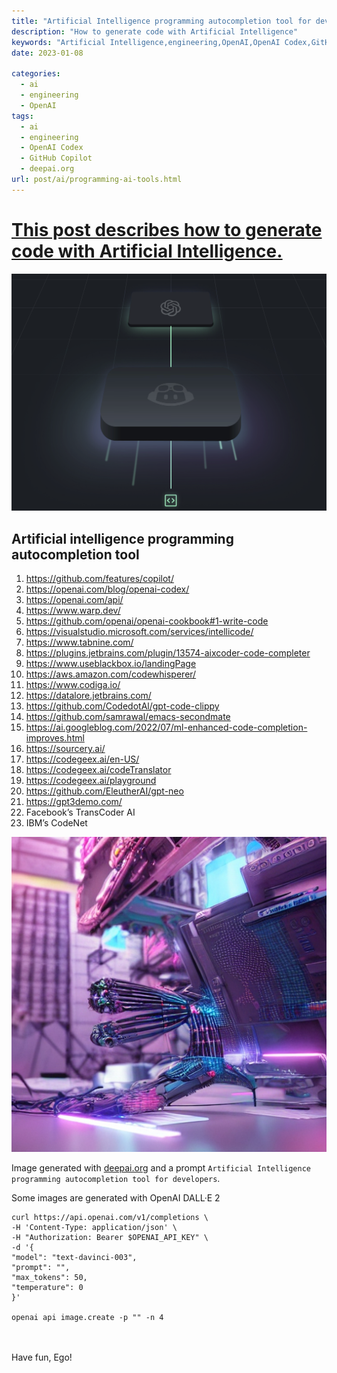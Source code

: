 ```yaml
---
title: "Artificial Intelligence programming autocompletion tool for developers"
description: "How to generate code with Artificial Intelligence"
keywords: "Artificial Intelligence,engineering,OpenAI,OpenAI Codex,GitHub Copilot"
date: 2023-01-08

categories:
  - ai
  - engineering
  - OpenAI
tags:
  - ai
  - engineering
  - OpenAI Codex
  - GitHub Copilot
  - deepai.org
url: post/ai/programming-ai-tools.html
---
```


# [This post describes how to generate code with Artificial Intelligence.](/post/ai/programming-ai-tools.html)

<img src="/post/ai/github-copilot.png"/>

<!--more-->


## Artificial intelligence programming autocompletion tool

1. https://github.com/features/copilot/
2. https://openai.com/blog/openai-codex/
3. https://openai.com/api/
4. https://www.warp.dev/
5. https://github.com/openai/openai-cookbook#1-write-code
6. https://visualstudio.microsoft.com/services/intellicode/
7. https://www.tabnine.com/
8. https://plugins.jetbrains.com/plugin/13574-aixcoder-code-completer
9. https://www.useblackbox.io/landingPage
10. https://aws.amazon.com/codewhisperer/
11. https://www.codiga.io/
12. https://datalore.jetbrains.com/
13. https://github.com/CodedotAl/gpt-code-clippy
14. https://github.com/samrawal/emacs-secondmate
15. https://ai.googleblog.com/2022/07/ml-enhanced-code-completion-improves.html
16. https://sourcery.ai/
17. https://codegeex.ai/en-US/
18. https://codegeex.ai/codeTranslator
19. https://codegeex.ai/playground
20. https://github.com/EleutherAI/gpt-neo
21. https://gpt3demo.com/
22. Facebook’s TransCoder AI
23. IBM’s CodeNet


[//]: # (TODO: review)


<img src="/post/ai/ai-autocompletion.jpg"/>

<br>

Image generated with [deepai.org](https://deepai.org/machine-learning-model/cyberpunk-generator)
and a prompt `Artificial Intelligence programming autocompletion tool for developers`.


Some images are generated with OpenAI DALL·E 2
```shell
curl https://api.openai.com/v1/completions \
-H 'Content-Type: application/json' \
-H "Authorization: Bearer $OPENAI_API_KEY" \
-d '{
"model": "text-davinci-003",
"prompt": "",
"max_tokens": 50,
"temperature": 0
}'

openai api image.create -p "" -n 4
```


<br/>
<br/>
Have fun, Ego!
<br/>
<br/>
